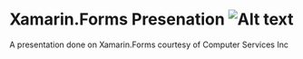 # Xamarin.Forms Presenation ![Alt text](http://www.csiweb.com/Portals/0/logo_new.jpg "Optional title")
A presentation done on Xamarin.Forms courtesy of Computer Services Inc


